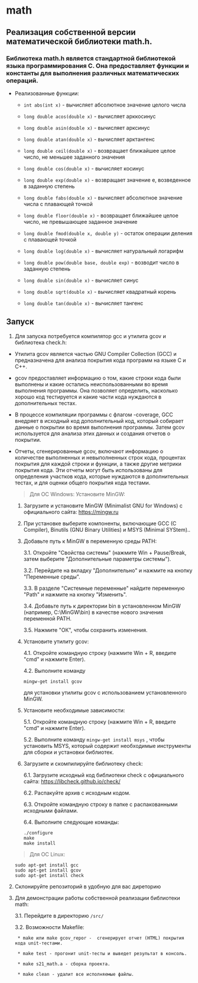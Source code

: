# math

## Реализация собственной версии математической библиотеки math.h.

### Библиотека math.h является стандартной библиотекой языка программирования C. Она предоставляет функции и константы для выполнения различных математических операций.

- Реализованные функции:
    
    * `int abs(int x)` - вычисляет абсолютное значение целого числа
    
    * `long double acos(double x)` - вычисляет арккосинус
    
    * `long double asin(double x)` - вычисляет арксинус
    
    * `long double atan(double x)` - вычисляет арктангенс
    
    * `long double ceil(double x)` - возвращает ближайшее целое число, не меньшее заданного значения
    
    * `long double cos(double x)` - вычисляет косинус
    
    * `long double exp(double x)` - возвращает значение e, возведенное в заданную степень
    
    * `long double fabs(double x)` - вычисляет абсолютное значение числа с плавающей точкой
    
    * `long double floor(double x)` - возвращает ближайшее целое число, не превышающее заданное значение
    
    * `long double fmod(double x, double y)` - остаток операции деления с плавающей точкой
    
    * `long double log(double x)` - вычисляет натуральный логарифм
    
    * `long double pow(double base, double exp)` - возводит число в заданную степень
    
    * `long double sin(double x)` - вычисляет синус
    
    * `long double sqrt(double x)` - вычисляет квадратный корень
    
    * `long double tan(double x)` - вычисляет тангенс

## Запуск

1. Для запуска потребуется компилятор gcc и утилита gcov и библиотека check.h:

- Утилита gcov является частью GNU Compiler Collection (GCC) и предназначена для анализа покрытия кода программ на языке C и C++.
- gcov предоставляет информацию о том, какие строки кода были выполнены и какие остались неиспользованными во время выполнения программы. Она позволяет определить, насколько хорошо код тестируется и какие части кода нуждаются в дополнительных тестах.
- В процессе компиляции программы с флагом -coverage, GCC внедряет в исходный код дополнительный код, который собирает данные о покрытии во время выполнения программы. Затем gcov используется для анализа этих данных и создания отчетов о покрытии.
- Отчеты, сгенерированные gcov, включают информацию о количестве выполненных и невыполненных строк кода, процентах покрытия для каждой строки и функции, а также другие метрики покрытия кода. Эти отчеты могут быть использованы для определения участков кода, которые нуждаются в дополнительных тестах, и для оценки общего покрытия кода тестами.

    > Для ОС Windows:
    Установите MinGW:

    1) Загрузите и установите MinGW (Minimalist GNU for Windows) с официального сайта: https://mingw.ru
    
    2) При установке выберите компоненты, включающие GCC (C Compiler), Binutils (GNU Binary Utilities) и MSYS (Minimal SYStem)..
    
    3) Добавьте путь к MinGW в переменную среды PATH:

        3.1. Откройте "Свойства системы" (нажмите Win + Pause/Break, затем выберите "Дополнительные параметры системы").
        
        3.2. Перейдите на вкладку "Дополнительно" и нажмите на кнопку "Переменные среды".
        
        3.3. В разделе "Системные переменные" найдите переменную "Path" и нажмите на кнопку "Изменить".
        
        3.4. Добавьте путь к директории bin в установленном MinGW (например, C:\MinGW\bin) в качестве нового значения переменной PATH.
        
        3.5. Нажмите "ОК", чтобы сохранить изменения.

    4) Установите утилиту gcov:

        4.1. Откройте командную строку (нажмите Win + R, введите "cmd" и нажмите Enter).
        
        4.2. Выполните команду 

        `mingw-get install gcov` 
        
        для установки утилиты gcov с использованием установленного MinGW.
    
    5) Установите необходимые зависимости:

        5.1. Откройте командную строку (нажмите Win + R, введите "cmd" и нажмите Enter).
        
        5.2. Выполните команду `mingw-get install msys` , чтобы установить MSYS, который содержит необходимые инструменты для сборки и установки библиотек.
    
    6) Загрузите и скомпилируйте библиотеку check:

        6.1. Загрузите исходный код библиотеки check с официального сайта: https://libcheck.github.io/check/
        
        6.2. Распакуйте архив с исходным кодом.
        
        6.3. Откройте командную строку в папке с распакованными исходными файлами.
        
        6.4. Выполните следующие команды:
        
        ```
        ./configure
        make
        make install
        ```

    > Для ОС Linux: 
    ```
    sudo apt-get install gcc
    sudo apt-get install gcov
    sudo apt-get install check
    ```

2. Склонируйте репозиторий в удобную для вас диреторию

3. Для демонстрации работы собственной реализации библиотеки math:

    3.1. Перейдите в директорию `/src/`

    3.2. Возможности Makefile:

        * make или make gcov_repor -  сгенерирует отчет (HTML) покрытия кода unit-тестами.
        
        * make test - прогонит unit-тесты и выведет результат в консоль.
        
        * make s21_math.a - сборка проекта. 
        
        * make clean - удалит все исполняемые файлы. 


